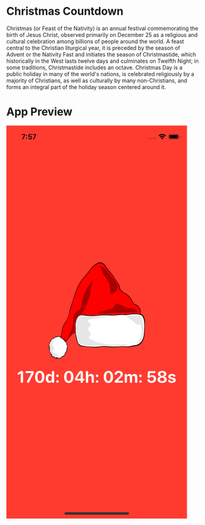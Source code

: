 # Christmas Countdown
Christmas (or Feast of the Nativity) is an annual festival commemorating the birth of Jesus Christ, observed primarily on December 25 as a religious and cultural celebration among billions of people around the world. A feast central to the Christian liturgical year, it is preceded by the season of Advent or the Nativity Fast and initiates the season of Christmastide, which historically in the West lasts twelve days and culminates on Twelfth Night; in some traditions, Christmastide includes an octave. Christmas Day is a public holiday in many of the world's nations, is celebrated religiously by a majority of Christians, as well as culturally by many non-Christians, and forms an integral part of the holiday season centered around it.

# App Preview
![Preview](Images/app-preview.png)
